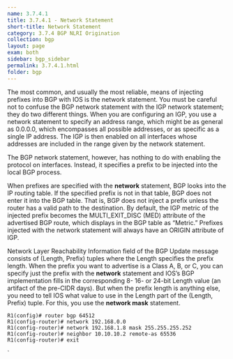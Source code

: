 ```yaml
---
name: 3.7.4.1
title: 3.7.4.1 - Network Statement
short-title: Network Statement
category: 3.7.4 BGP NLRI Origination
collection: bgp
layout: page
exam: both
sidebar: bgp_sidebar
permalink: 3.7.4.1.html
folder: bgp
---
```

The most common, and usually the most reliable, means of injecting prefixes into BGP with IOS is the network statement. You must be careful not to confuse the BGP network statement with the IGP network statement; they do two different things. When you are configuring an IGP, you use a network statement to specify an address range, which might be as general as 0.0.0.0, which encompasses all possible addresses, or as specific as a single IP address. The IGP is then enabled on all interfaces whose addresses are included in the range given by the network statement.

The BGP network statement, however, has nothing to do with enabling the protocol on interfaces. Instead, it specifies a prefix to be injected into the local BGP process.

When prefixes are specified with the **network** statement, BGP looks into the IP routing table. If the specified prefix is not in that table, BGP does not enter it into the BGP table. That is, BGP does not inject a prefix unless the router has a valid path to the destination. By default, the IGP metric of the injected prefix becomes the MULTI_EXIT_DISC (MED) attribute of the advertised BGP route, which displays in the BGP table as “Metric.” Prefixes injected with the network statement will always have an ORIGIN attribute
of IGP.

Network Layer Reachability Information field of the BGP Update message consists of (Length, Prefix) tuples where the Length specifies the prefix length. When the prefix you want to advertise is a Class A, B, or C, you can specify just the prefix with the **network** statement and IOS’s BGP implementation fills in the corresponding 8- 16- or 24-bit Length value (an artifact of the pre-CIDR days). But when the prefix length is anything else, you need to tell IOS what value to use in the Length part of the (Length, Prefix) tuple. For this, you use the **network mask** statement.
```
R1(config)# router bgp 64512
R1(config-router)# network 192.168.0.0
R1(config-router)# network 192.168.1.8 mask 255.255.255.252
R1(config-router)# neighbor 10.10.10.2 remote-as 65536
R1(config-router)# exit
```
`
